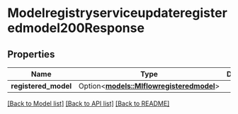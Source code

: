 # Modelregistryserviceupdateregisteredmodel200Response

## Properties

Name | Type | Description | Notes
------------ | ------------- | ------------- | -------------
**registered_model** | Option<[**models::Mlflowregisteredmodel**](mlflowregisteredmodel.md)> |  | [optional]

[[Back to Model list]](../README.md#documentation-for-models) [[Back to API list]](../README.md#documentation-for-api-endpoints) [[Back to README]](../README.md)



